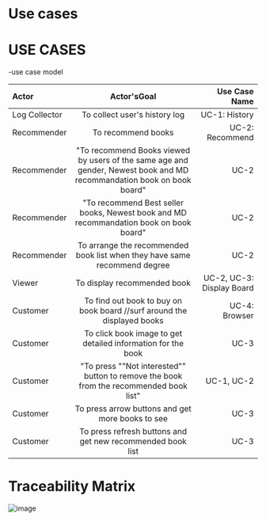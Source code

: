 # Use cases

# USE CASES

-use case model

| Actor |	Actor'sGoal |	Use Case Name |
|:---|:---:|---:|
Log Collector	| To collect user's history log		| UC-1: History|
Recommender		| To recommend books	| 	UC-2: Recommend |
Recommender		| "To recommend Books viewed by users of the same age and gender, Newest book and MD recommandation book on book board"		| UC-2 |
Recommender	| 	"To recommend Best seller books, Newest book and MD recommandation book on book board"		| UC-2 |
Recommender		| To arrange the recommended book list when they have same recommend degree		| UC-2	| 
Viewer		| To display recommended book		|  UC-2, UC-3: Display Board |
Customer 		| To find out book to buy on book board //surf around the displayed books  	| 	UC-4: Browser	| 
Customer 		| To click book image to get detailed information for the book 		| UC-3	| 
Customer		| "To press ""Not interested"" button to remove the book from the recommended book list"		| UC-1, UC-2	| 
Customer 		| To press arrow buttons and get more books to see		| UC-3	| 
Customer 		| To press refresh buttons and get new recommended book list		| UC-3	| 

# Traceability Matrix

![image](https://user-images.githubusercontent.com/49024958/114809664-905cbb00-9de5-11eb-91d0-8cc5f40fb1ee.png)
